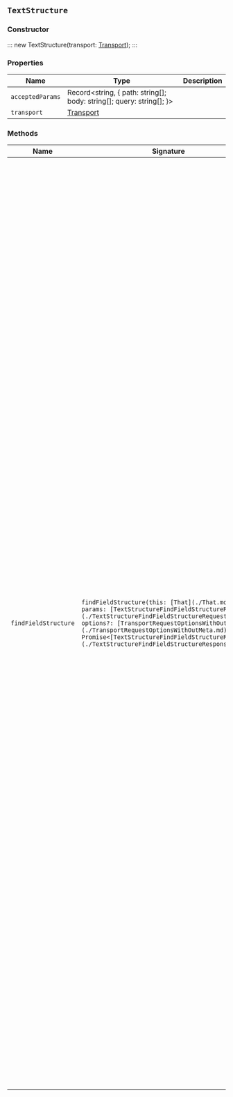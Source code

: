 ## `TextStructure`

### Constructor

:::
new TextStructure(transport: [Transport](./Transport.md));
:::

### Properties

| Name | Type | Description |
| - | - | - |
| `acceptedParams` | Record<string, { path: string[]; body: string[]; query: string[]; }> | &nbsp; |
| `transport` | [Transport](./Transport.md) | &nbsp; |

### Methods

| Name | Signature | Description |
| - | - | - |
| `findFieldStructure` | `findFieldStructure(this: [That](./That.md), params: [TextStructureFindFieldStructureRequest](./TextStructureFindFieldStructureRequest.md), options?: [TransportRequestOptionsWithOutMeta](./TransportRequestOptionsWithOutMeta.md)): Promise<[TextStructureFindFieldStructureResponse](./TextStructureFindFieldStructureResponse.md)>;` | Find the structure of a text field. Find the structure of a text field in an Elasticsearch index. This API provides a starting point for extracting further information from log messages already ingested into Elasticsearch. For example, if you have ingested data into a very simple index that has just `@timestamp` and message fields, you can use this API to see what common structure exists in the message field. The response from the API contains: * Sample messages. * Statistics that reveal the most common values for all fields detected within the text and basic numeric statistics for numeric fields. * Information about the structure of the text, which is useful when you write ingest configurations to index it or similarly formatted text. * Appropriate mappings for an Elasticsearch index, which you could use to ingest the text. All this information can be calculated by the structure finder with no guidance. However, you can optionally override some of the decisions about the text structure by specifying one or more query parameters. If the structure finder produces unexpected results, specify the `explain` query parameter and an explanation will appear in the response. It helps determine why the returned structure was chosen. || `findFieldStructure` | `findFieldStructure(this: [That](./That.md), params: [TextStructureFindFieldStructureRequest](./TextStructureFindFieldStructureRequest.md), options?: [TransportRequestOptionsWithMeta](./TransportRequestOptionsWithMeta.md)): Promise<[TransportResult](./TransportResult.md)<[TextStructureFindFieldStructureResponse](./TextStructureFindFieldStructureResponse.md), unknown>>;` | &nbsp; || `findFieldStructure` | `findFieldStructure(this: [That](./That.md), params: [TextStructureFindFieldStructureRequest](./TextStructureFindFieldStructureRequest.md), options?: [TransportRequestOptions](./TransportRequestOptions.md)): Promise<[TextStructureFindFieldStructureResponse](./TextStructureFindFieldStructureResponse.md)>;` | &nbsp; || `findMessageStructure` | `findMessageStructure(this: [That](./That.md), params: [TextStructureFindMessageStructureRequest](./TextStructureFindMessageStructureRequest.md), options?: [TransportRequestOptionsWithOutMeta](./TransportRequestOptionsWithOutMeta.md)): Promise<[TextStructureFindMessageStructureResponse](./TextStructureFindMessageStructureResponse.md)>;` | Find the structure of text messages. Find the structure of a list of text messages. The messages must contain data that is suitable to be ingested into Elasticsearch. This API provides a starting point for ingesting data into Elasticsearch in a format that is suitable for subsequent use with other Elastic Stack functionality. Use this API rather than the find text structure API if your input text has already been split up into separate messages by some other process. The response from the API contains: * Sample messages. * Statistics that reveal the most common values for all fields detected within the text and basic numeric statistics for numeric fields. * Information about the structure of the text, which is useful when you write ingest configurations to index it or similarly formatted text. Appropriate mappings for an Elasticsearch index, which you could use to ingest the text. All this information can be calculated by the structure finder with no guidance. However, you can optionally override some of the decisions about the text structure by specifying one or more query parameters. If the structure finder produces unexpected results, specify the `explain` query parameter and an explanation will appear in the response. It helps determine why the returned structure was chosen. || `findMessageStructure` | `findMessageStructure(this: [That](./That.md), params: [TextStructureFindMessageStructureRequest](./TextStructureFindMessageStructureRequest.md), options?: [TransportRequestOptionsWithMeta](./TransportRequestOptionsWithMeta.md)): Promise<[TransportResult](./TransportResult.md)<[TextStructureFindMessageStructureResponse](./TextStructureFindMessageStructureResponse.md), unknown>>;` | &nbsp; || `findMessageStructure` | `findMessageStructure(this: [That](./That.md), params: [TextStructureFindMessageStructureRequest](./TextStructureFindMessageStructureRequest.md), options?: [TransportRequestOptions](./TransportRequestOptions.md)): Promise<[TextStructureFindMessageStructureResponse](./TextStructureFindMessageStructureResponse.md)>;` | &nbsp; || `findStructure` | `findStructure<TJsonDocument = unknown>(this: [That](./That.md), params: [TextStructureFindStructureRequest](./TextStructureFindStructureRequest.md)<TJsonDocument>, options?: [TransportRequestOptionsWithOutMeta](./TransportRequestOptionsWithOutMeta.md)): Promise<[TextStructureFindStructureResponse](./TextStructureFindStructureResponse.md)>;` | Find the structure of a text file. The text file must contain data that is suitable to be ingested into Elasticsearch. This API provides a starting point for ingesting data into Elasticsearch in a format that is suitable for subsequent use with other Elastic Stack functionality. Unlike other Elasticsearch endpoints, the data that is posted to this endpoint does not need to be UTF-8 encoded and in JSON format. It must, however, be text; binary text formats are not currently supported. The size is limited to the Elasticsearch HTTP receive buffer size, which defaults to 100 Mb. The response from the API contains: * A couple of messages from the beginning of the text. * Statistics that reveal the most common values for all fields detected within the text and basic numeric statistics for numeric fields. * Information about the structure of the text, which is useful when you write ingest configurations to index it or similarly formatted text. * Appropriate mappings for an Elasticsearch index, which you could use to ingest the text. All this information can be calculated by the structure finder with no guidance. However, you can optionally override some of the decisions about the text structure by specifying one or more query parameters. || `findStructure` | `findStructure<TJsonDocument = unknown>(this: [That](./That.md), params: [TextStructureFindStructureRequest](./TextStructureFindStructureRequest.md)<TJsonDocument>, options?: [TransportRequestOptionsWithMeta](./TransportRequestOptionsWithMeta.md)): Promise<[TransportResult](./TransportResult.md)<[TextStructureFindStructureResponse](./TextStructureFindStructureResponse.md), unknown>>;` | &nbsp; || `findStructure` | `findStructure<TJsonDocument = unknown>(this: [That](./That.md), params: [TextStructureFindStructureRequest](./TextStructureFindStructureRequest.md)<TJsonDocument>, options?: [TransportRequestOptions](./TransportRequestOptions.md)): Promise<[TextStructureFindStructureResponse](./TextStructureFindStructureResponse.md)>;` | &nbsp; || `testGrokPattern` | `testGrokPattern(this: [That](./That.md), params: [TextStructureTestGrokPatternRequest](./TextStructureTestGrokPatternRequest.md), options?: [TransportRequestOptionsWithOutMeta](./TransportRequestOptionsWithOutMeta.md)): Promise<[TextStructureTestGrokPatternResponse](./TextStructureTestGrokPatternResponse.md)>;` | Test a Grok pattern. Test a Grok pattern on one or more lines of text. The API indicates whether the lines match the pattern together with the offsets and lengths of the matched substrings. || `testGrokPattern` | `testGrokPattern(this: [That](./That.md), params: [TextStructureTestGrokPatternRequest](./TextStructureTestGrokPatternRequest.md), options?: [TransportRequestOptionsWithMeta](./TransportRequestOptionsWithMeta.md)): Promise<[TransportResult](./TransportResult.md)<[TextStructureTestGrokPatternResponse](./TextStructureTestGrokPatternResponse.md), unknown>>;` | &nbsp; || `testGrokPattern` | `testGrokPattern(this: [That](./That.md), params: [TextStructureTestGrokPatternRequest](./TextStructureTestGrokPatternRequest.md), options?: [TransportRequestOptions](./TransportRequestOptions.md)): Promise<[TextStructureTestGrokPatternResponse](./TextStructureTestGrokPatternResponse.md)>;` | &nbsp; |
